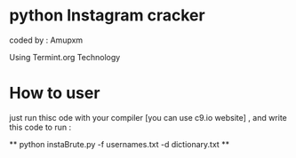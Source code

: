 # python Instagram cracker


coded by : Amupxm


Using  Termint.org Technology


# How to user

 just run thisc ode with your compiler [you can use c9.io website] , and write this code to run :

** python instaBrute.py -f usernames.txt -d dictionary.txt **
